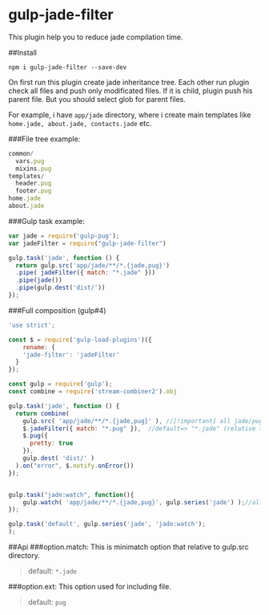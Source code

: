# gulp-jade-filter

This plugin help you to reduce jade compilation time.

##Install
```
npm i gulp-jade-filter --save-dev
```
On first run this plugin create jade inheritance tree. Each other run plugin check all files and push only modificated files. If it is child, plugin push his parent file. But you should select glob for parent files.

For example, i have ```app/jade``` directory, where i create main templates like ```home.jade, about.jade, contacts.jade``` etc.

###File tree example:
```js
common/
  vars.pug
  mixins.pug
templates/
  header.pug
  footer.pug
home.jade
about.jade
```

###Gulp task example:
```js
var jade = require('gulp-pug');
var jadeFilter = require("gulp-jade-filter")

gulp.task('jade', function () {
  return gulp.src('app/jade/**/*.{jade,pug}')
  .pipe( jadeFilter({ match: "*.jade" }))
  .pipe(jade())
  .pipe(gulp.dest('dist/'))
});
```

###Full composition (gulp#4) 
```js
'use strict';

const $ = require('gulp-load-plugins')({
	rename: {
    'jade-filter': 'jadeFilter'
  }
});

const gulp = require('gulp');
const combine = require('stream-combiner2').obj

gulp.task('jade', function () {
  return combine(
    gulp.src( 'app/jade/**/*.{jade,pug}' ), //[!important] all jade/pug files you have
    $.jadeFilter({ match: "*.pug" }),  //default=> "*.jade" (relative to gulp.src)
    $.pug({
      pretty: true
    }),
    gulp.dest( 'dist/' )
  ).on("error", $.notify.onError())
});


gulp.task("jade:watch", function(){
	gulp.watch( 'app/jade/**/*.{jade,pug}', gulp.series('jade') );//all jade/pug files you have
});

gulp.task('default', gulp.series('jade', 'jade:watch');
);
```

##Api
###option.match:
This is minimatch option that relative to gulp.src directory.

>default: ``*.jade``

###option.ext:
This option used for including file.

>default: ``pug``

